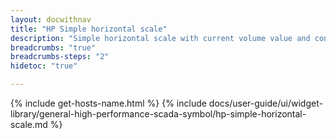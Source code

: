```yaml
---
layout: docwithnav
title: "HP Simple horizontal scale"
description: "Simple horizontal scale with current volume value and configurable warning and critical scale."
breadcrumbs: "true"
breadcrumbs-steps: "2"
hidetoc: "true"

---
```

{% include get-hosts-name.html %}
{% include docs/user-guide/ui/widget-library/general-high-performance-scada-symbol/hp-simple-horizontal-scale.md %}
